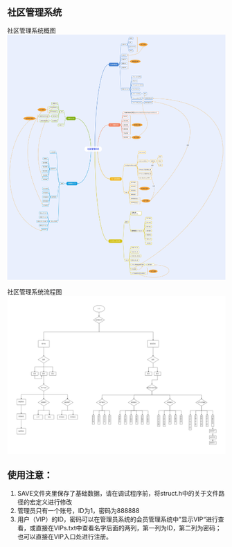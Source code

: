 ## 社区管理系统

社区管理系统概图
![社区管理系统](https://raw.githubusercontent.com/PLUS-WAVE/blog-image/master/README/%E7%A4%BE%E5%8C%BA%E7%AE%A1%E7%90%86%E7%B3%BB%E7%BB%9F.jpg)


社区管理系统流程图
![](https://raw.githubusercontent.com/PLUS-WAVE/blog-image/master/README/%E9%98%B3%E5%85%89%E7%A4%BE%E5%8C%BA%E7%AE%A1%E7%90%86%E7%B3%BB%E7%BB%9F.png)



## 使用注意：

 1. SAVE文件夹里保存了基础数据，请在调试程序前，将struct.h中的关于文件路径的宏定义进行修改
 2. 管理员只有一个账号，ID为1，密码为888888
 3. 用户（VIP）的ID，密码可以在管理员系统的会员管理系统中”显示VIP“进行查看，或直接在VIPs.txt中查看名字后面的两列，第一列为ID，第二列为密码；也可以直接在VIP入口处进行注册。
 
 


